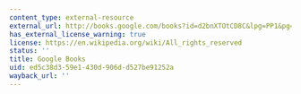 ```yaml
---
content_type: external-resource
external_url: http://books.google.com/books?id=d2bnXTOtCD8C&lpg=PP1&pg=PA24#v=onepage&q&f=false
has_external_license_warning: true
license: https://en.wikipedia.org/wiki/All_rights_reserved
status: ''
title: Google Books
uid: ed5c38d3-59e1-430d-906d-d527be91252a
wayback_url: ''
---
```

